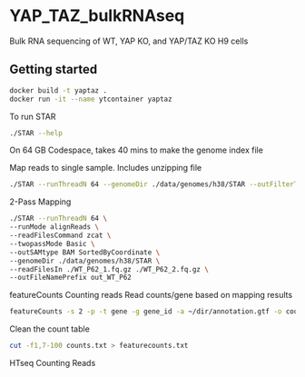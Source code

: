 # YAP_TAZ_bulkRNAseq
Bulk RNA sequencing of WT, YAP KO, and YAP/TAZ KO H9 cells

## Getting started

```bash
docker build -t yaptaz .
docker run -it --name ytcontainer yaptaz
```

To run STAR
```bash
./STAR --help
```
On 64 GB Codespace, takes 40 mins to make the genome index file

Map reads to single sample. Includes unzipping file
```bash
./STAR --runThreadN 64 --genomeDir ./data/genomes/h38/STAR --outFilterType BySJout --outFilterMismatchNoverLmax 0.04 --outFilterMismatchNmax 999 --alignSJDBoverhangMin 1 --alignSJoverhangMin 8 --outFilterMultimapNmax 20 --alignIntronMin 20 --alignIntronMax 1000000 --alignMatesGapMax 1000000 --readFilesIn ./WT_P62_1.fq.gz --readFilesCommand zcat --clip3pAdapterSeq GATCGGAAGAGCACACGTCTGAACTCCAGTCAC --outSAMtype BAM SortedByCoordinate --quantMode GeneCounts --outFileNamePrefix out_WT_P62_1
```

2-Pass Mapping
```bash
./STAR --runThreadN 64 \
--runMode alignReads \
--readFilesCommand zcat \
--twopassMode Basic \
--outSAMtype BAM SortedByCoordinate \
--genomeDir ./data/genomes/h38/STAR \
--readFilesIn ./WT_P62_1.fq.gz ./WT_P62_2.fq.gz \
--outFileNamePrefix out_WT_P62
```

featureCounts Counting reads
Read counts/gene based on mapping results
```bash
featureCounts -s 2 -p -t gene -g gene_id -a ~/dir/annotation.gtf -o counts.txt *.bam
```
Clean the count table
```bash
cut -f1,7-100 counts.txt > featurecounts.txt
```
HTseq Counting Reads
